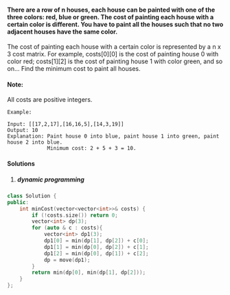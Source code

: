 #### There are a row of n houses, each house can be painted with one of the three colors: red, blue or green. The cost of painting each house with a certain color is different. You have to paint all the houses such that no two adjacent houses have the same color.

The cost of painting each house with a certain color is represented by a n x 3 cost matrix. For example, costs[0][0] is the cost of painting house 0 with color red; costs[1][2] is the cost of painting house 1 with color green, and so on... Find the minimum cost to paint all houses.

#### Note:
All costs are positive integers.

```
Example:

Input: [[17,2,17],[16,16,5],[14,3,19]]
Output: 10
Explanation: Paint house 0 into blue, paint house 1 into green, paint house 2 into blue. 
             Minimum cost: 2 + 5 + 3 = 10.
```

#### Solutions

1. ##### dynamic programming

```c++
class Solution {
public:
    int minCost(vector<vector<int>>& costs) {
        if (!costs.size()) return 0;
        vector<int> dp(3);
        for (auto & c : costs){
            vector<int> dp1(3);
            dp1[0] = min(dp[1], dp[2]) + c[0];
            dp1[1] = min(dp[0], dp[2]) + c[1];
            dp1[2] = min(dp[0], dp[1]) + c[2];
            dp = move(dp1);
        }
        return min(dp[0], min(dp[1], dp[2]));
    }
};
```